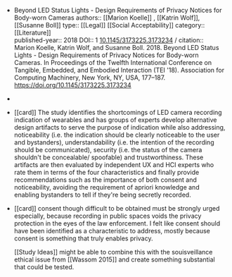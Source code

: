 - Beyond LED Status Lights - Design Requirements of Privacy Notices for Body-worn Cameras
  authors:: [[Marion Koelle]] , [[Katrin Wolf]], [[Susanne Boll]] 
  type:: [[Legal]] [[Social Acceptability]]
  category:: [[Literature]]  
  published-year:: 2018
  DOI:: 1 [10.1145/3173225.3173234](https://doi.org/10.1145/3173225.3173234) /
  citation:: Marion Koelle, Katrin Wolf, and Susanne Boll. 2018. Beyond LED Status Lights - Design Requirements of Privacy Notices for Body-worn Cameras. In Proceedings of the Twelfth International Conference on Tangible, Embedded, and Embodied Interaction (TEI '18). Association for Computing Machinery, New York, NY, USA, 177–187. https://doi.org/10.1145/3173225.3173234
-
- [[card]] The study identifies the shortcomings of LED camera recording indication of wearables and has groups of experts develop alternative design artifacts to serve the purpose of indication while also addressing, noticeability (i.e. the indication should be clearly noticeable to the user and bystanders), understandability (i.e. the intention of the recording should be communicated), security (i.e. the status of the camera shouldn't be concealable/ spoofable) and trustworthiness. These artifacts are then evaluated by independent UX and HCI experts who rate them in terms of the four characteristics and finally provide recommendations such as the importance of both consent and noticeability, avoiding the requirement of apriori knowledge and enabling bystanders to tell if they're being secretly recorded.
- [[card]] consent though difficult to be obtained must be strongly urged especially, because recording in public spaces voids the privacy protection in the eyes of the law enforcement. I felt like consent should have been identified as a characteristic to address, mostly because consent is something that truly enables privacy.
  
  [[Study Ideas]] might be able to combine this with the souisveillance ethical issue from [[Wassom 2015]] and create something substantial that could be tested.